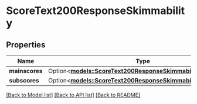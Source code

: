 # ScoreText200ResponseSkimmability

## Properties

Name | Type | Description | Notes
------------ | ------------- | ------------- | -------------
**mainscores** | Option<[**models::ScoreText200ResponseSkimmabilityMainscores**](scoreText_200_response_skimmability_mainscores.md)> |  | [optional]
**subscores** | Option<[**models::ScoreText200ResponseSkimmabilitySubscores**](scoreText_200_response_skimmability_subscores.md)> |  | [optional]

[[Back to Model list]](../README.md#documentation-for-models) [[Back to API list]](../README.md#documentation-for-api-endpoints) [[Back to README]](../README.md)



